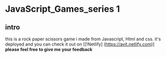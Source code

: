 ﻿# JavaScript_Games_series 1
 ## intro
 
 this is a rock paper scissors game i made from Javascript, Html and css. 
 it's deployed and you can check it out on [[!Netlify] (https://avit.netlify.com)]<br>
 __please feel free to give me your feedback__
